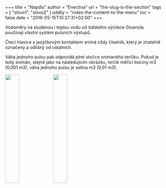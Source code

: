 +++
title = "Napdis"
author = "Enectiva"
url = "the-slug-is-the-section"
tags = [
    "slovo1",
    "slovo2"
]
oddily = "index-the-content-to-the-menu"
toc = false
date = "2018-05-15T10:27:31+02:00"
+++

Vodoměry na studenou i teplou vodu od italského výrobce Gioanola používají vlastní systém pulsních výstupů.

Čtecí hlavice s jazýčkovým kontaktem snímá vždy číselník, který je znatelně označený a odlišný od ostatních.

Váha jednoho pulsu pak odpovídá plné otočce snímaného terčíku. Pokud je tedy snímán, stejně jako na následujícím obrázku, terčík měřící tisíciny m3 (0,001 m3), váha jednoho pulsu je setina m3 (0,01 m3).

<img class="right" src="/images/vodomer-gioanola/01.jpg" style="width:30%"></img>
<img class="left" src="/images/vodomer-gioanola/02.png" style="width:30%"></img>


